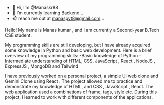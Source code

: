 - 👋 Hi, I’m @Manaskr88
- 🌱 I’m currently learning Backend...
- 📫 reach me out at manaspvt8@gmail.com...

<!---
Manaskr88/Manaskr88 is a ✨ special ✨ repository because its `README.md` (this file) appears on your GitHub profile.
You can click the Preview link to take a look at your changes.
--->
Hello! My name is Manas kumar , and I am currently a Second-year B.Tech CSE student.

My programming skills are still developing, but I have already acquired some knowledge in Python and basic web development. Here is a brief overview of my programming skills:
-Basic knowledge of Python
-Intermediate understanding of HTML, CSS, JavaScript , React , NodeJS , ExpressJS , MongoDB and Tailwind 

I have previously worked on a personal project, a simple UI web clone and Gemini Clone using React . The project allowed me to practice and demonstrate my knowledge of  HTML, and CSS , JavaScript , React. The web application used a combinations of frame, tags, style etc. During this project, I learned to work with different components of the applications.
